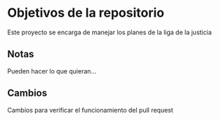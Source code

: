 # Objetivos de la repositorio

Este proyecto se encarga de manejar los planes de la liga de la justicia


## Notas
Pueden hacer lo que quieran...

## Cambios 

Cambios para verificar el funcionamiento del pull request

